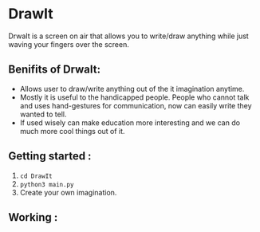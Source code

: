 # DrawIt

DrwaIt is a screen on air that allows you to write/draw anything while just waving your fingers over the screen. 

## Benifits of DrwaIt: 
* Allows user to draw/write anything out of the it imagination anytime. 
* Mostly it is useful to the handicapped people. People who cannot talk and uses hand-gestures for communication, now can easily write they wanted to tell. 
* If used wisely can make education more interesting and we can do much more cool things out of it. 

## Getting started :
1. `cd DrawIt`
2. `python3 main.py`
3. Create your own imagination. 

## Working :

